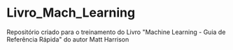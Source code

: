 # Livro_Mach_Learning
Repositório criado para o treinamento do Livro "Machine Learning - Guia de Referência Rápida" do autor Matt Harrison
